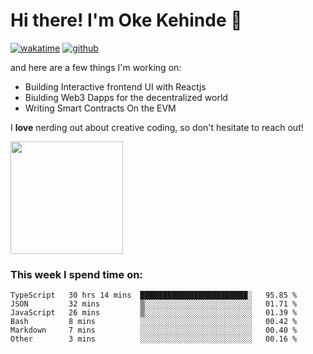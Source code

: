 # Hi there! I'm Oke Kehinde :cowboy_hat_face:

[![wakatime](https://wakatime.com/badge/user/5f3f42a0-7b4f-4c4b-b2da-012c5ac2fa62.svg)](https://wakatime.com/@5f3f42a0-7b4f-4c4b-b2da-012c5ac2fa62)
[![github](https://img.shields.io/github/followers/okeken?logo=github&style=plastic)](https://github.com/okeken?tab=followers)

and here are a few things I'm working on:

- Building Interactive frontend UI with Reactjs
- Biulding Web3 Dapps for the decentralized world
- Writing Smart Contracts On the EVM

I **love** nerding out about creative coding, so don't hesitate to reach out!


<img height="180em" src="https://github-readme-stats.vercel.app/api?username=okeken&show_icons=true&hide_border=true&&count_private=true&include_all_commits=true" />

### This week I spend time on:

<!--START_SECTION:waka-->

```text
TypeScript   30 hrs 14 mins  ████████████████████████░   95.85 %
JSON         32 mins         ▒░░░░░░░░░░░░░░░░░░░░░░░░   01.71 %
JavaScript   26 mins         ▒░░░░░░░░░░░░░░░░░░░░░░░░   01.39 %
Bash         8 mins          ░░░░░░░░░░░░░░░░░░░░░░░░░   00.42 %
Markdown     7 mins          ░░░░░░░░░░░░░░░░░░░░░░░░░   00.40 %
Other        3 mins          ░░░░░░░░░░░░░░░░░░░░░░░░░   00.16 %
```

<!--END_SECTION:waka-->
